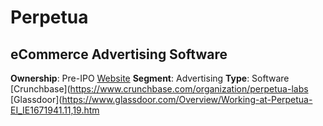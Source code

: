 # Perpetua

## eCommerce Advertising Software

**Ownership**: Pre-IPO
[Website](https://perpetua.io/)
**Segment**: Advertising
**Type**: Software
[Crunchbase](https://www.crunchbase.com/organization/perpetua-labs
[Glassdoor](https://www.glassdoor.com/Overview/Working-at-Perpetua-EI_IE1671941.11,19.htm
